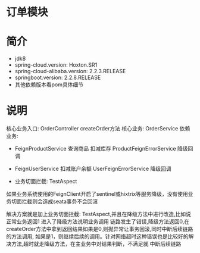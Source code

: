 # 订单模块

# 简介
* jdk8
* spring-cloud.version:  Hoxton.SR1
* spring-cloud-alibaba.version: 2.2.3.RELEASE
* springboot.version: 2.2.8.RELEASE
* 其他依赖版本看pom具体细节

# 说明
核心业务入口: OrderController  createOrder方法
核心业务: OrderService
依赖业务: 
* FeignProductService 查询商品 扣减库存
  ProductFeignErrorService 降级回调

* FeignUserService 扣减账户余额
  UserFeignErrorService 降级回调
* 业务切面拦截: TestAspect

如果业务系统使用的FeignClient开启了sentinel或hixtrix等服务降级，没有使用业务切面拦截则会造成seata事务不会回滚

解决方案就是加上业务切面拦截: TestAspect,并且在降级方法中进行改造,比如说正常业务返回1 进入了降级方法说明业务调用
链路发生了错误,降级方法返回0,在createOrder方法中拿到返回结果如果是0,则抛异常让事务回滚,同时中断后续链路的方法调用,
如果是1，则继续后续的调用。针对网络超时这种错误也是比较好的解决方法,超时就走降级方法，在主业务中对结果判断，不满足就
中断后续链路
